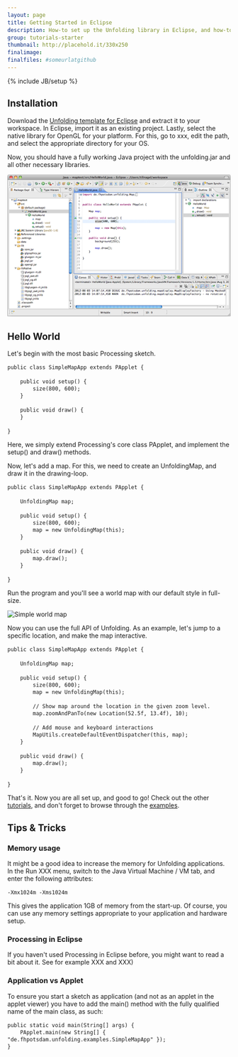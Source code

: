 ```yaml
---
layout: page
title: Getting Started in Eclipse
description: How-to set up the Unfolding library in Eclipse, and how-to create your first simple map in minutes.
group: tutorials-starter
thumbnail: http://placehold.it/330x250
finalimage: 
finalfiles: #someurlatgithub
---
```


{% include JB/setup %}

## Installation

Download the [Unfolding template for Eclipse](http://github.com) and extract it to your workspace. In Eclipse, import it as an existing project. Lastly, select the native library for OpenGL for your platform. For this, go to xxx, edit the path, and select the appropriate directory for your OS.

Now, you should have a fully working Java project with the unfolding.jar and all other necessary libraries. 

![Unfolding in Eclipse](../assets/images/tutorials/eclipse-helloworld.png)


## Hello World

Let's begin with the most basic Processing sketch.

	public class SimpleMapApp extends PApplet {
	
		public void setup() {
			size(800, 600);
		}
		
		public void draw() {
		}
		
	}

Here, we simply extend Processing's core class PApplet, and implement the setup() and draw() methods.

Now, let's add a map. For this, we need to create an UnfoldingMap, and draw it in the drawing-loop.

	public class SimpleMapApp extends PApplet {
	
		UnfoldingMap map;
	
		public void setup() {
			size(800, 600);
			map = new UnfoldingMap(this);
		}
	
		public void draw() {
			map.draw();
		}
	
	}

Run the program and you'll see a world map with our default style in full-size.

![Simple world map](../assets/image/)


Now you can use the full API of Unfolding. As an example, let's jump to a specific location, and make the map interactive.

	public class SimpleMapApp extends PApplet {

		UnfoldingMap map;

		public void setup() {
			size(800, 600);
			map = new UnfoldingMap(this);
		
			// Show map around the location in the given zoom level.
			map.zoomAndPanTo(new Location(52.5f, 13.4f), 10);

			// Add mouse and keyboard interactions
			MapUtils.createDefaultEventDispatcher(this, map);
		}

		public void draw() {
			map.draw();
		}

	}

That's it. Now you are all set up, and good to go! Check out the other [tutorials](./), and don't forget to browse through the [examples](../examples/).


## Tips & Tricks


### Memory usage
It might be a good idea to increase the memory for Unfolding applications. In the Run XXX menu, switch to the Java Virtual Machine / VM tab, and enter the following attributes: 

	-Xmx1024m -Xms1024m
	
This gives the application 1GB of memory from the start-up. Of course, you can use any memory settings appropriate to your application and hardware setup.


### Processing in Eclipse

If you haven't used Processing in Eclipse before, you might want to read a bit about it. See for example XXX and XXX)


### Application vs Applet

To ensure you start a sketch as application (and not as an applet in the applet viewer) you have to add the main() method
with the fully qualified name of the main class, as such:

	public static void main(String[] args) {
		PApplet.main(new String[] { "de.fhpotsdam.unfolding.examples.SimpleMapApp" });
	}
